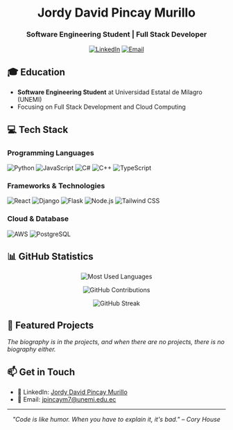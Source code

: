 <div align="center">
  
# Jordy David Pincay Murillo
### Software Engineering Student | Full Stack Developer

[![LinkedIn](https://img.shields.io/badge/LinkedIn-0077B5?style=for-the-badge&logo=linkedin&logoColor=white)](https://www.linkedin.com/in/jordy-david-pincay-murillo-9029502b8/)
[![Email](https://img.shields.io/badge/Email-D14836?style=for-the-badge&logo=gmail&logoColor=white)](mailto:jpincaym7@unemi.edu.ec)

</div>

## 🎓 Education
- **Software Engineering Student** at Universidad Estatal de Milagro (UNEMI)
- Focusing on Full Stack Development and Cloud Computing

## 💻 Tech Stack

### Programming Languages
![Python](https://img.shields.io/badge/Python-3776AB?style=for-the-badge&logo=python&logoColor=white)
![JavaScript](https://img.shields.io/badge/JavaScript-F7DF1E?style=for-the-badge&logo=javascript&logoColor=black)
![C#](https://img.shields.io/badge/C%23-239120?style=for-the-badge&logo=c-sharp&logoColor=white)
![C++](https://img.shields.io/badge/C++-00599C?style=for-the-badge&logo=c%2B%2B&logoColor=white)
![TypeScript](https://img.shields.io/badge/TypeScript-3178C6?style=for-the-badge&logo=typescript&logoColor=white)

### Frameworks & Technologies
![React](https://img.shields.io/badge/React-20232A?style=for-the-badge&logo=react&logoColor=61DAFB)
![Django](https://img.shields.io/badge/Django-092E20?style=for-the-badge&logo=django&logoColor=white)
![Flask](https://img.shields.io/badge/Flask-000000?style=for-the-badge&logo=flask&logoColor=white)
![Node.js](https://img.shields.io/badge/Node.js-339933?style=for-the-badge&logo=nodedotjs&logoColor=white)
![Tailwind CSS](https://img.shields.io/badge/Tailwind_CSS-38B2AC?style=for-the-badge&logo=tailwind-css&logoColor=white)

### Cloud & Database
![AWS](https://img.shields.io/badge/AWS-232F3E?style=for-the-badge&logo=amazon-aws&logoColor=white)
![PostgreSQL](https://img.shields.io/badge/PostgreSQL-316192?style=for-the-badge&logo=postgresql&logoColor=white)

## 📊 GitHub Statistics

<div align="center">

![Most Used Languages](https://github-readme-stats.vercel.app/api/top-langs/?username=YOUR_GITHUB_USERNAME&theme=tokyonight&layout=compact)

![GitHub Contributions](https://github-readme-stats.vercel.app/api?username=YOUR_GITHUB_USERNAME&show_icons=true&theme=tokyonight&count_private=true)

![GitHub Streak](https://github-readme-streak-stats.herokuapp.com/?user=YOUR_GITHUB_USERNAME&theme=tokyonight)

</div>

## 🌟 Featured Projects

*The biography is in the projects, and when there are no projects, there is no biography either.*

## 📫 Get in Touch
- 💼 LinkedIn: [Jordy David Pincay Murillo](https://www.linkedin.com/in/jordy-david-pincay-murillo-9029502b8/)
- 📧 Email: jpincaym7@unemi.edu.ec

---
<div align="center">

*"Code is like humor. When you have to explain it, it's bad." – Cory House*

</div>
